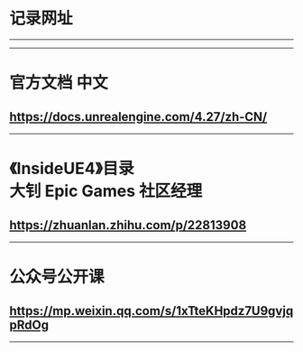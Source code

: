 # 记录网址
------------------------------------------
------------------------------------------

官方文档 中文
==========================================
https://docs.unrealengine.com/4.27/zh-CN/
------------------------------------------
------------------------------------------
《InsideUE4》目录  
大钊 Epic Games 社区经理
==========================================
https://zhuanlan.zhihu.com/p/22813908 
------------------------------------------
------------------------------------------

公众号公开课
==========================================
https://mp.weixin.qq.com/s/1xTteKHpdz7U9gvjqpRdOg
------------------------------------------
------------------------------------------
